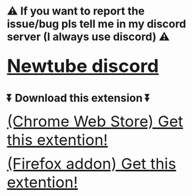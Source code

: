 # ⚠️ If you want to report the issue/bug pls tell me in my discord server (I always use discord) ⚠️

## <a href="https://discord.gg/BgxvVqap4G" style="font-size: xxx-large;" target="_blank">Newtube discord</a>

# ⏬ Download this extension ⏬

<a href="https://chrome.google.com/webstore/detail/youtube-style-customizer/dnjjchajjdnfbjhjclmilicgheglcopj" style="font-size:40px;" target="_blank">(Chrome Web Store) Get this extention!</a>

<a href="https://addons.mozilla.org/firefox/addon/newtube-youtubestylecustomizer/" style="font-size:40px;" target="_blank">(Firefox addon) Get this extention!</a>